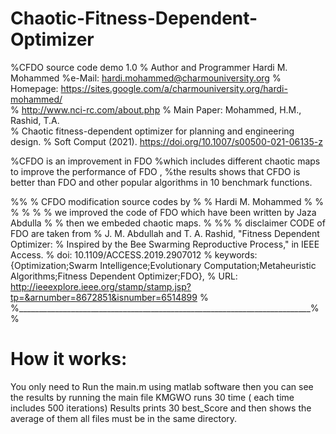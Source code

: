 # Chaotic-Fitness-Dependent-Optimizer
%CFDO source code demo 1.0
% Author and Programmer Hardi M. Mohammed
%e-Mail: hardi.mohammed@charmouniversity.org
%       Homepage: https://sites.google.com/a/charmouniversity.org/hardi-mohammed/           
%                       http://www.nci-rc.com/about.php 
%   Main Paper:  Mohammed, H.M., Rashid, T.A.                               
%   Chaotic fitness-dependent optimizer for planning and engineering design. 
%   Soft Comput (2021). https://doi.org/10.1007/s00500-021-06135-z

%CFDO  is an improvement in FDO
%which includes different chaotic maps  to improve the performance of FDO , 
%the results shows that CFDO is better than FDO and other popular algorithms in 10  benchmark functions.

%% % CFDO modification source codes by % % Hardi M. Mohammed  % % % %
% % we improved the code of FDO which have been written by Jaza Abdulla % % then we embeded chaotic maps. % %%
% disclaimer CODE of  FDO are taken from 
% J. M. Abdullah and T. A. Rashid, "Fitness Dependent Optimizer: 
% Inspired by the Bee Swarming Reproductive Process," in IEEE Access.
% doi: 10.1109/ACCESS.2019.2907012
% keywords: {Optimization;Swarm Intelligence;Evolutionary Computation;Metaheuristic Algorithms;Fitness Dependent Optimizer;FDO},
% URL: http://ieeexplore.ieee.org/stamp/stamp.jsp?tp=&arnumber=8672851&isnumber=6514899               %
%_________________________________________________________________________%
%  

# How it works:<br>
 You only need to Run the main.m using matlab software then you can see the results by running the main file KMGWO runs 30 time ( each time includes 500 iterations) Results prints 30 best_Score and then shows the average of them all files must be in the same directory.
